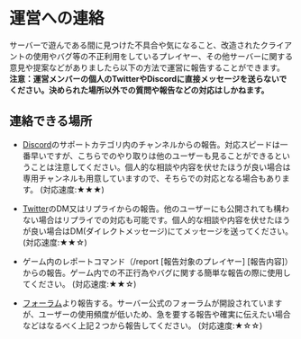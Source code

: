 # 運営への連絡
サーバーで遊んである間に見つけた不具合や気になること、改造されたクライアントの使用やバグ等の不正利用をしているプレイヤー、その他サーバーに関する意見や提案などがありましたら以下の方法で運営に報告することができます。  
**注意：運営メンバーの個人のTwitterやDiscordに直接メッセージを送らないでください。決められた場所以外での質問や報告などの対応はしかねます。**

## 連絡できる場所
* [Discord](discord.md)のサポートカテゴリ内のチャンネルからの報告。対応スピードは一番早いですが、こちらでのやり取りは他のユーザーも見ることができるということは注意してください。個人的な相談や内容を伏せたほうが良い場合は専用チャンネルも用意していますので、そちらでの対応となる場合もあります。 (対応速度:★★★)  

* [Twitter](https://twitter.com/MLS_Support)のDM又はリプライからの報告。他のユーザーにも公開されても構わない場合はリプライでの対応も可能です。個人的な相談や内容を伏せたほうが良い場合はDM(ダイレクトメッセージ)にてメッセージを送ってください。 (対応速度:★★☆)  

* ゲーム内のレポートコマンド（/report [報告対象のプレイヤー] [報告内容]）からの報告。ゲーム内での不正行為やバグに関する簡単な報告の際に使用してください。 (対応速度:★★☆)  

* [フォーラム](https://forum.lucknetwork.jp/)より報告する。サーバー公式のフォーラムが開設されていますが、ユーザーの使用頻度が低いため、急を要する報告や確実に伝えたい場合などはなるべく上記２つから報告してください。  (対応速度:★☆☆)
